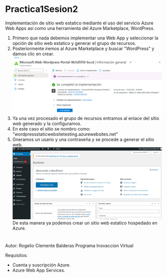 # Practica1Sesion2 

Implementación de sitio web estatico mediante el uso del servicio Azure Web Apps así como una herramienta del Azure Marketplace, WordPress.

1. Primero que nada debemos implementar una Web App y seleccionar la opción de sitio web estatico y generar el grupo de recursos.
2. Posteriormente iremos al Azure Marketplace y buscar "WordPress" y damos clic en crear.
![imagen](ss1.png)
3. Ya una vez procesado el grupo de recursos entramos al enlace del sitio web generado y la configuramos.
4. En este caso el sitio se nombro como: "wordpressstaticwebsitetesting.azurewebsites.net"
5. Gneramos un usario y una contraseña y se procede a generar el sitio web.
![imagen](ss2.png)
De esta manera ya podemos crear un sitio web estatico hospedado en Azure.

#
Autor: Rogelio Clemente Balderas
Programa Inovaccion Virtual 

Requisitos: 
- Cuenta y suscripción Azure.
- Azure Web App Services.
#
